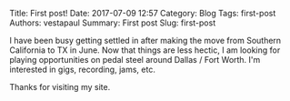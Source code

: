Title: First post!
Date: 2017-07-09 12:57
Category: Blog
Tags: first-post
Authors: vestapaul
Summary: First post
Slug: first-post

I have been busy getting settled in after making the move from Southern California to TX in June.  Now that things are
less hectic, I am looking for playing opportunities on pedal steel around Dallas / Fort Worth.  I'm interested in
gigs, recording, jams, etc.

Thanks for visiting my site.